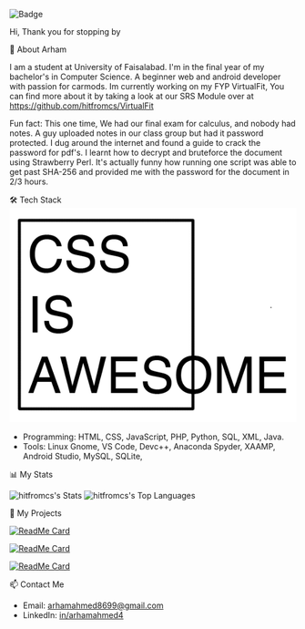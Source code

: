 ![Badge](https://hitscounter.dev/api/hit?url=https%3A%2F%2Fgithub.com%2Fhitfromcs&label=Total+Visitors&icon=mouse2-fill&color=%236f42c1) 

Hi, Thank you for stopping by



 🌟 About Arham

  I am a student at University of Faisalabad. I'm in the final year of my bachelor's in Computer Science. A beginner web and android developer with passion for carmods.
  Im currently working on my FYP VirtualFit, You can find more about it by taking a look at our SRS Module over at  https://github.com/hitfromcs/VirtualFit
  

Fun fact: This one time, We had our final exam for calculus, and nobody had notes. A guy uploaded notes in our class group but had it password protected.
I dug around the internet and found a guide to crack the password for pdf's.
I learnt how to decrypt and bruteforce the document using Strawberry Perl.
It's actually funny how running one script was able to get past SHA-256 and provided me with the password for the document in 2/3 hours.


 🛠 Tech Stack ![Alt Text](https://github.com/hitfromcs/hitfromcs/blob/main/css-is-awesome.png)
 
- Programming: HTML, CSS, JavaScript, PHP, Python, SQL, XML, Java.
- Tools: Linux Gnome, VS Code, Devc++, Anaconda Spyder, XAAMP, Android Studio, MySQL, SQLite, 

 📊 My Stats
 
![hitfromcs's Stats](https://github-readme-stats.vercel.app/api?username=hitfromcs&theme=jolly&show_icons=true&hide_border=true&count_private=true)
![hitfromcs's Top Languages](https://github-readme-stats.vercel.app/api/top-langs/?username=hitfromcs&theme=jolly&show_icons=true&hide_border=true&layout=compact) 


 🚀 My Projects
 
[![ReadMe Card](https://github-readme-stats.vercel.app/api/pin/?username=hitfromcs&repo=Gym-Tracker-App&theme=radical)](https://github.com/hitfromcs/Gym-Tracker-App)

[![ReadMe Card](https://github-readme-stats.vercel.app/api/pin/?username=hitfromcs&repo=VirtualFit&theme=radical)](https://github.com/hitfromcs/VirtualFit)

[![ReadMe Card](https://github-readme-stats.vercel.app/api/pin/?username=hitfromcs&repo=Urban-Uproar&theme=radical)](https://github.com/hitfromcs/Urban-Uproar)

 📫 Contact Me
 
- Email: [arhamahmed8699@gmail.com](arhamahmed8699@gmail.com)
- LinkedIn: [in/arhamahmed4](www.linkedin.com/in/arhamahmed4)



